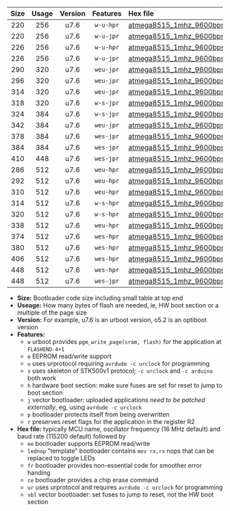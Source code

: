 |Size|Usage|Version|Features|Hex file|
|:-:|:-:|:-:|:-:|:--|
|220|256|u7.6|`w-u-hpr`|[atmega8515_1mhz_9600bps_ur.hex](https://raw.githubusercontent.com/stefanrueger/urboot/main/atmega8515_1mhz_9600bps_ur.hex)|
|220|256|u7.6|`w-u-jpr`|[atmega8515_1mhz_9600bps_ur_vbl.hex](https://raw.githubusercontent.com/stefanrueger/urboot/main/atmega8515_1mhz_9600bps_ur_vbl.hex)|
|226|256|u7.6|`w-u-hpr`|[atmega8515_1mhz_9600bps_lednop_ur.hex](https://raw.githubusercontent.com/stefanrueger/urboot/main/atmega8515_1mhz_9600bps_lednop_ur.hex)|
|226|256|u7.6|`w-u-jpr`|[atmega8515_1mhz_9600bps_lednop_ur_vbl.hex](https://raw.githubusercontent.com/stefanrueger/urboot/main/atmega8515_1mhz_9600bps_lednop_ur_vbl.hex)|
|290|320|u7.6|`weu-jpr`|[atmega8515_1mhz_9600bps_ee_ur_vbl.hex](https://raw.githubusercontent.com/stefanrueger/urboot/main/atmega8515_1mhz_9600bps_ee_ur_vbl.hex)|
|296|320|u7.6|`weu-jpr`|[atmega8515_1mhz_9600bps_ee_lednop_ur_vbl.hex](https://raw.githubusercontent.com/stefanrueger/urboot/main/atmega8515_1mhz_9600bps_ee_lednop_ur_vbl.hex)|
|314|320|u7.6|`weu-jpr`|[atmega8515_1mhz_9600bps_ee_lednop_fr_ur_vbl.hex](https://raw.githubusercontent.com/stefanrueger/urboot/main/atmega8515_1mhz_9600bps_ee_lednop_fr_ur_vbl.hex)|
|318|320|u7.6|`w-s-jpr`|[atmega8515_1mhz_9600bps_vbl.hex](https://raw.githubusercontent.com/stefanrueger/urboot/main/atmega8515_1mhz_9600bps_vbl.hex)|
|324|384|u7.6|`w-s-jpr`|[atmega8515_1mhz_9600bps_lednop_vbl.hex](https://raw.githubusercontent.com/stefanrueger/urboot/main/atmega8515_1mhz_9600bps_lednop_vbl.hex)|
|342|384|u7.6|`weu-jpr`|[atmega8515_1mhz_9600bps_ee_lednop_fr_ce_ur_vbl.hex](https://raw.githubusercontent.com/stefanrueger/urboot/main/atmega8515_1mhz_9600bps_ee_lednop_fr_ce_ur_vbl.hex)|
|378|384|u7.6|`wes-jpr`|[atmega8515_1mhz_9600bps_ee_vbl.hex](https://raw.githubusercontent.com/stefanrueger/urboot/main/atmega8515_1mhz_9600bps_ee_vbl.hex)|
|384|384|u7.6|`wes-jpr`|[atmega8515_1mhz_9600bps_ee_lednop_vbl.hex](https://raw.githubusercontent.com/stefanrueger/urboot/main/atmega8515_1mhz_9600bps_ee_lednop_vbl.hex)|
|410|448|u7.6|`wes-jpr`|[atmega8515_1mhz_9600bps_ee_lednop_fr_vbl.hex](https://raw.githubusercontent.com/stefanrueger/urboot/main/atmega8515_1mhz_9600bps_ee_lednop_fr_vbl.hex)|
|286|512|u7.6|`weu-hpr`|[atmega8515_1mhz_9600bps_ee_ur.hex](https://raw.githubusercontent.com/stefanrueger/urboot/main/atmega8515_1mhz_9600bps_ee_ur.hex)|
|292|512|u7.6|`weu-hpr`|[atmega8515_1mhz_9600bps_ee_lednop_ur.hex](https://raw.githubusercontent.com/stefanrueger/urboot/main/atmega8515_1mhz_9600bps_ee_lednop_ur.hex)|
|310|512|u7.6|`weu-hpr`|[atmega8515_1mhz_9600bps_ee_lednop_fr_ur.hex](https://raw.githubusercontent.com/stefanrueger/urboot/main/atmega8515_1mhz_9600bps_ee_lednop_fr_ur.hex)|
|314|512|u7.6|`w-s-hpr`|[atmega8515_1mhz_9600bps.hex](https://raw.githubusercontent.com/stefanrueger/urboot/main/atmega8515_1mhz_9600bps.hex)|
|320|512|u7.6|`w-s-hpr`|[atmega8515_1mhz_9600bps_lednop.hex](https://raw.githubusercontent.com/stefanrueger/urboot/main/atmega8515_1mhz_9600bps_lednop.hex)|
|338|512|u7.6|`weu-hpr`|[atmega8515_1mhz_9600bps_ee_lednop_fr_ce_ur.hex](https://raw.githubusercontent.com/stefanrueger/urboot/main/atmega8515_1mhz_9600bps_ee_lednop_fr_ce_ur.hex)|
|374|512|u7.6|`wes-hpr`|[atmega8515_1mhz_9600bps_ee.hex](https://raw.githubusercontent.com/stefanrueger/urboot/main/atmega8515_1mhz_9600bps_ee.hex)|
|380|512|u7.6|`wes-hpr`|[atmega8515_1mhz_9600bps_ee_lednop.hex](https://raw.githubusercontent.com/stefanrueger/urboot/main/atmega8515_1mhz_9600bps_ee_lednop.hex)|
|406|512|u7.6|`wes-hpr`|[atmega8515_1mhz_9600bps_ee_lednop_fr.hex](https://raw.githubusercontent.com/stefanrueger/urboot/main/atmega8515_1mhz_9600bps_ee_lednop_fr.hex)|
|448|512|u7.6|`wes-hpr`|[atmega8515_1mhz_9600bps_ee_lednop_fr_ce.hex](https://raw.githubusercontent.com/stefanrueger/urboot/main/atmega8515_1mhz_9600bps_ee_lednop_fr_ce.hex)|
|448|512|u7.6|`wes-jpr`|[atmega8515_1mhz_9600bps_ee_lednop_fr_ce_vbl.hex](https://raw.githubusercontent.com/stefanrueger/urboot/main/atmega8515_1mhz_9600bps_ee_lednop_fr_ce_vbl.hex)|

- **Size:** Bootloader code size including small table at top end
- **Useage:** How many bytes of flash are needed, ie, HW boot section or a multiple of the page size
- **Version:** For example, u7.6 is an urboot version, o5.2 is an optiboot version
- **Features:**
  + `w` urboot provides `pgm_write_page(sram, flash)` for the application at `FLASHEND-4+1`
  + `e` EEPROM read/write support
  + `u` uses urprotocol requiring `avrdude -c urclock` for programming
  + `s` uses skeleton of STK500v1 protocol; `-c urclock` and `-c arduino` both work
  + `h` hardware boot section: make sure fuses are set for reset to jump to boot section
  + `j` vector bootloader: uploaded applications *need to be patched externally*, eg, using `avrdude -c urclock`
  + `p` bootloader protects itself from being overwritten
  + `r` preserves reset flags for the application in the register R2
- **Hex file:** typically MCU name, oscillator frequency (16 MHz default) and baud rate (115200 default) followed by
  + `ee` bootloader supports EEPROM read/write
  + `lednop` "template" bootloader contains `mov rx,rx` nops that can be replaced to toggle LEDs
  + `fr` bootloader provides non-essential code for smoother error handing
  + `ce` bootloader provides a chip erase command
  + `ur` uses urprotocol and requires `avrdude -c urclock` for programming
  + `vbl` vector bootloader: set fuses to jump to reset, not the HW boot section
